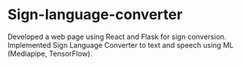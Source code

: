 # Sign-language-converter
Developed a web page using React and Flask for sign conversion.
Implemented Sign Language Converter to text and speech using ML (Mediapipe, TensorFlow).
